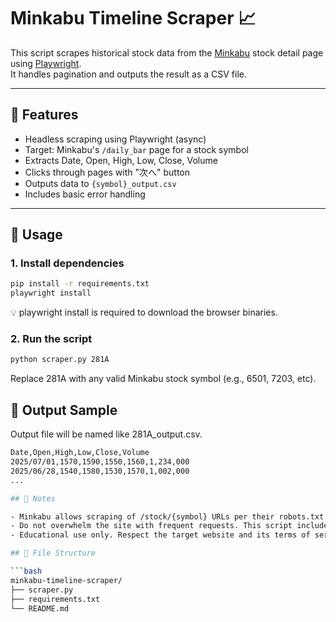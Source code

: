 # Minkabu Timeline Scraper 📈

This script scrapes historical stock data from the [Minkabu](https://minkabu.jp/) stock detail page using [Playwright](https://playwright.dev/python/).  
It handles pagination and outputs the result as a CSV file.

---

## 📌 Features

- Headless scraping using Playwright (async)
- Target: Minkabu's `/daily_bar` page for a stock symbol
- Extracts Date, Open, High, Low, Close, Volume
- Clicks through pages with "次へ" button
- Outputs data to `{symbol}_output.csv`
- Includes basic error handling

---

## 🚀 Usage

### 1. Install dependencies

```bash
pip install -r requirements.txt
playwright install
```

💡 playwright install is required to download the browser binaries.

### 2. Run the script
```bash
python scraper.py 281A
```
Replace 281A with any valid Minkabu stock symbol (e.g., 6501, 7203, etc).

## 🧪 Output Sample

Output file will be named like 281A_output.csv.

```bash
Date,Open,High,Low,Close,Volume
2025/07/01,1570,1590,1550,1560,1,234,000
2025/06/28,1540,1580,1530,1570,1,002,000
...

## 📄 Notes

- Minkabu allows scraping of /stock/{symbol} URLs per their robots.txt.
- Do not overwhelm the site with frequent requests. This script includes a small delay between pages.
- Educational use only. Respect the target website and its terms of service.

## 📂 File Structure

```bash
minkabu-timeline-scraper/
├── scraper.py
├── requirements.txt
└── README.md
```
